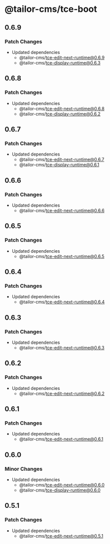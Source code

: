 # @tailor-cms/tce-boot

## 0.6.9

### Patch Changes

- Updated dependencies
  - @tailor-cms/tce-edit-next-runtime@0.6.9
  - @tailor-cms/tce-display-runtime@0.6.3

## 0.6.8

### Patch Changes

- Updated dependencies
  - @tailor-cms/tce-edit-next-runtime@0.6.8
  - @tailor-cms/tce-display-runtime@0.6.2

## 0.6.7

### Patch Changes

- Updated dependencies
  - @tailor-cms/tce-edit-next-runtime@0.6.7
  - @tailor-cms/tce-display-runtime@0.6.1

## 0.6.6

### Patch Changes

- Updated dependencies
  - @tailor-cms/tce-edit-next-runtime@0.6.6

## 0.6.5

### Patch Changes

- Updated dependencies
  - @tailor-cms/tce-edit-next-runtime@0.6.5

## 0.6.4

### Patch Changes

- Updated dependencies
  - @tailor-cms/tce-edit-next-runtime@0.6.4

## 0.6.3

### Patch Changes

- Updated dependencies
  - @tailor-cms/tce-edit-next-runtime@0.6.3

## 0.6.2

### Patch Changes

- Updated dependencies
  - @tailor-cms/tce-edit-next-runtime@0.6.2

## 0.6.1

### Patch Changes

- Updated dependencies
  - @tailor-cms/tce-edit-next-runtime@0.6.1

## 0.6.0

### Minor Changes

- Updated dependencies
  - @tailor-cms/tce-edit-next-runtime@0.6.0
  - @tailor-cms/tce-display-runtime@0.6.0

## 0.5.1

### Patch Changes

- Updated dependencies
  - @tailor-cms/tce-edit-next-runtime@0.5.1
